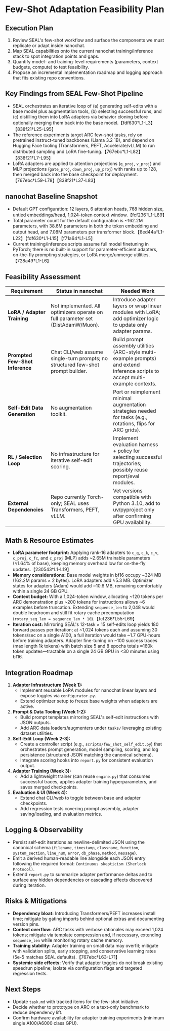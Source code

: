 # Few-Shot Adaptation Feasibility Plan

## Execution Plan
1. Review SEAL's few-shot workflow and surface the components we must replicate or adapt inside nanochat.
2. Map SEAL capabilities onto the current nanochat training/inference stack to spot integration points and gaps.
3. Quantify model- and training-level requirements (parameters, context budgets, compute) to test feasibility.
4. Propose an incremental implementation roadmap and logging approach that fits existing repo conventions.

## Key Findings from SEAL Few-Shot Pipeline
- SEAL orchestrates an iterative loop of (a) generating self-edits with a base model plus augmentation tools, (b) selecting successful runs, and (c) distilling them into LoRA adapters via behavior cloning before optionally merging them back into the base model.【fdf630†L1-L3】【838f21†L25-L95】
- The reference experiments target ARC few-shot tasks, rely on pretrained instruct-tuned backbones (Llama 3.2 1B), and depend on Hugging Face tooling (Transformers, PEFT, Accelerate/vLLM) to run distributed sampling and LoRA fine-tuning.【767ebc†L1-L82】【838f21†L7-L95】
- LoRA adapters are applied to attention projections (`q_proj`, `v_proj`) and MLP projections (`gate_proj`, `down_proj`, `up_proj`) with ranks up to 128, then merged back into the base checkpoint for deployment.【767ebc†L59-L78】【838f21†L37-L83】

## nanochat Baseline Snapshot
- Default GPT configuration: 12 layers, 6 attention heads, 768 hidden size, untied embeddings/head, 1,024-token context window.【fcf236†L1-L89】
- Total parameter count for the default configuration is ~162.2M parameters, with 38.6M parameters in both the token embedding and output head, and 7.08M parameters per transformer block.【8ed44a†L1-L22】【fdf630†L1-L15】【f71a64†L1-L5】
- Current training/inference scripts assume full model finetuning in PyTorch; there is no built-in support for parameter-efficient adapters, on-the-fly prompting strategies, or LoRA merge/unmerge utilities.【728a49†L1-L6】

## Feasibility Assessment
| Requirement | Status in nanochat | Needed Work |
| --- | --- | --- |
| **LoRA / Adapter Training** | Not implemented. All optimizers operate on full parameter set (DistAdamW/Muon). | Introduce adapter layers or wrap linear modules with LoRA; add optimizer logic to update only adapter params. |
| **Prompted Few-Shot Inference** | Chat CLI/web assume single-turn prompts; no structured few-shot prompt builder. | Build prompt assembly utilities (ARC-style multi-example prompts) and extend inference scripts to accept multi-example contexts. |
| **Self-Edit Data Generation** | No augmentation toolkit. | Port or reimplement minimal augmentation strategies needed for tasks (e.g., rotations, flips for ARC grids). |
| **RL / Selection Loop** | No infrastructure for iterative self-edit scoring. | Implement evaluation harness + policy for selecting successful trajectories; possibly reuse report/eval modules. |
| **External Dependencies** | Repo currently Torch-only; SEAL uses Transformers, PEFT, vLLM. | Vet versions compatible with Python 3.10, add to uv/pyproject only after confirming GPU availability. |

## Math & Resource Estimates
- **LoRA parameter footprint:** Applying rank-16 adapters to `c_q`, `c_k`, `c_v`, `c_proj`, `c_fc`, and `c_proj` (MLP) adds ~2.65M trainable parameters (≈1.64% of base), keeping memory overhead low for on-the-fly updates.【230543†L1-L19】
- **Memory considerations:** Base model weights in bf16 occupy ~324 MB (162.2M params × 2 bytes). LoRA adapters add ≈5.3 MB. Optimizer states for adapters (Adam) would add ~10.6 MB, remaining comfortably within a single 24 GB GPU.
- **Context budget:** With a 1,024-token window, allocating ~120 tokens per ARC demonstration plus ~200 tokens for instructions allows ~6 examples before truncation. Extending `sequence_len` to 2,048 would double headroom and still fit rotary cache precomputation (`rotary_seq_len = sequence_len * 10`).【fcf236†L55-L69】
- **Iteration cost:** Mirroring SEAL's 12-task × 15 self-edits loop yields 180 forward passes per iteration; at ~1,024 tokens each and assuming 30 tokens/sec on a single A100, a full iteration would take ~1.7 GPU-hours before training adapters. Adapter fine-tuning on ~100 success traces (max length 1k tokens) with batch size 5 and 8 epochs totals ≈160k token updates—tractable on a single 24 GB GPU in <30 minutes using bf16.

## Integration Roadmap
1. **Adapter Infrastructure (Week 1):**
   - Implement reusable LoRA modules for nanochat linear layers and expose toggles via `configurator.py`.
   - Extend optimizer setup to freeze base weights when adapters are active.
2. **Prompt & Data Tooling (Week 1-2):**
   - Build prompt templates mirroring SEAL's self-edit instructions with JSON outputs.
   - Add ARC data loaders/augmenters under `tasks/` leveraging existing dataset utilities.
3. **Self-Edit Loop (Week 2-3):**
   - Create a controller script (e.g., `scripts/few_shot_self_edit.py`) that orchestrates prompt generation, model sampling, scoring, and log persistence (structured JSON matching the canonical schema).
   - Integrate scoring hooks into `report.py` for consistent evaluation output.
4. **Adapter Training (Week 3):**
   - Add a lightweight trainer (can reuse `engine.py`) that consumes successful traces, applies adapter training hyperparameters, and saves merged checkpoints.
5. **Evaluation & UI (Week 4):**
   - Extend chat CLI/web to toggle between base and adapter checkpoints.
   - Add regression tests covering prompt assembly, adapter saving/loading, and evaluation metrics.

## Logging & Observability
- Persist self-edit iterations as newline-delimited JSON using the canonical schema (`filename`, `timestamp`, `classname`, `function`, `system_section`, `line_num`, `error`, `db_phase`, `method`, `message`).
- Emit a derived human-readable line alongside each JSON entry following the required format: `Continuous skepticism (Sherlock Protocol)`.
- Extend `report.py` to summarize adapter performance deltas and to surface any hidden dependencies or cascading effects discovered during iteration.

## Risks & Mitigations
- **Dependency bloat:** Introducing Transformers/PEFT increases install time; mitigate by gating imports behind optional extras and documenting version pins.
- **Context overflow:** ARC tasks with verbose rationales may exceed 1,024 tokens; mitigate via template compression and, if necessary, extending `sequence_len` while monitoring rotary cache memory.
- **Training stability:** Adapter training on small data may overfit; mitigate with validation splits, early stopping, and conservative learning rates (5e-5 matches SEAL defaults).【767ebc†L63-L71】
- **Systemic side effects:** Verify that adapter toggles do not break existing speedrun pipeline; isolate via configuration flags and targeted regression tests.

## Next Steps
- Update `task.md` with tracked items for the few-shot initiative.
- Decide whether to prototype on ARC or a text-only benchmark to reduce dependency lift.
- Confirm hardware availability for adapter training experiments (minimum single A100/A6000 class GPU).
